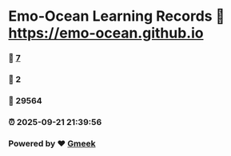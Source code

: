 # Emo-Ocean Learning Records :link: https://emo-ocean.github.io 
### :page_facing_up: [7](https://emo-ocean.github.io/tag.html) 
### :speech_balloon: 2 
### :hibiscus: 29564 
### :alarm_clock: 2025-09-21 21:39:56 
### Powered by :heart: [Gmeek](https://github.com/Meekdai/Gmeek)

